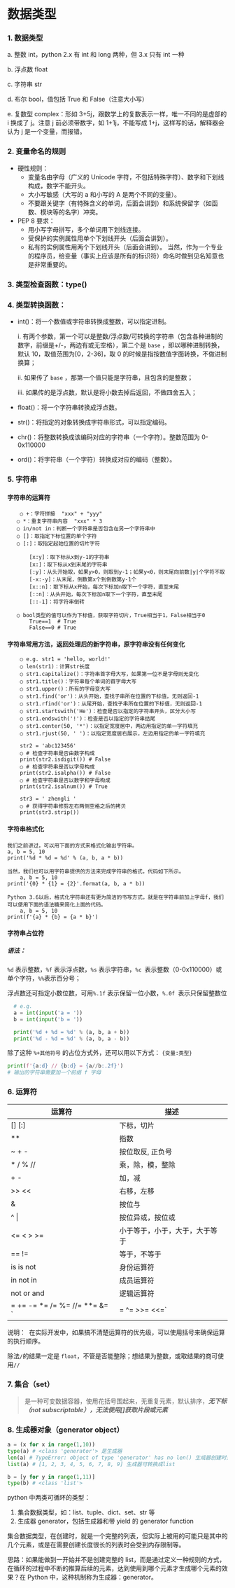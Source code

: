 # 数据类型

### 1. 数据类型

a. 整数 int，python 2.x 有 int 和 long 两种，但 3.x 只有 int 一种

b. 浮点数 float

c. 字符串 str

d. 布尔 bool，值包括 True 和 False（注意大小写）

e. 复数型 complex：形如 3+5j，跟数学上的复数表示一样，唯一不同的是虚部的 i 换成了 j。注意 j 前必须带数字，如 1+1j，不能写成 1+j，这样写的话，解释器会认为 j 是一个变量，而报错。

### 2. 变量命名的规则

- 硬性规则：
  - 变量名由字母（广义的 Unicode 字符，不包括特殊字符）、数字和下划线构成，数字不能开头。
  - 大小写敏感（大写的 a 和小写的 A 是两个不同的变量）。
  - 不要跟关键字（有特殊含义的单词，后面会讲到）和系统保留字（如函数、模块等的名字）冲突。
- PEP 8 要求：
  - 用小写字母拼写，多个单词用下划线连接。
  - 受保护的实例属性用单个下划线开头（后面会讲到）。
  - 私有的实例属性用两个下划线开头（后面会讲到）。
    当然，作为一个专业的程序员，给变量（事实上应该是所有的标识符）命名时做到见名知意也是非常重要的。

### 3. 类型检查函数：type()

### 4. 类型转换函数：

- int()：将一个数值或字符串转换成整数，可以指定进制。

  i. 有两个参数，第一个可以是整数/浮点数/可转换的字符串（包含各种进制的数字，前缀是+/-，两边有或无空格），第二个是 `base` ，即以哪种进制转换，默认 10，取值范围为[0，2-36]，取 0 的时候是指按数值字面转换，不做进制换算；

  ii. 如果传了 `base` ，那第一个值只能是字符串，且包含的是整数；

  iii. 如果传的是浮点数，默认是将小数去掉后返回，不做四舍五入；

- float()：将一个字符串转换成浮点数。

- str()：将指定的对象转换成字符串形式，可以指定编码。

- chr()：将整数转换成该编码对应的字符串（一个字符）。整数范围为 0-0x110000

- ord()：将字符串（一个字符）转换成对应的编码（整数）。

### 5. 字符串

#### 字符串的运算符

```
	○ +：字符拼接  "xxx" + "yyy"
​	○ *：重复字符串内容  "xxx" * 3
​	○ in/not in：判断一个字符串是否包含在另一个字符串中
​	○ []：取指定下标位置的单个字符
​	○ [:]：取指定起始位置的切片字符

​		[x:y]：取下标从x到y-1的字符串
​		[x:]：取下标从x到末尾的字符串
​		[:y]：从头开始取，如果y>0，则取到y-1；如果y<0，则末尾向前数|y|个字符不取
​		[-x:-y]：从末尾，倒数第x个到倒数第y-1个
​		[x::n]：取下标从x开始，每次下标加n取下一个字符，直至末尾
​		[::n]：从头开始，每次下标加n取下一个字符，直至末尾
​		[::-1]：将字符串倒转

​	○ bool类型的值可以作为下标值，获取字符切片，True相当于1，False相当于0
​		True==1  # True
​		False==0 # True
```



#### 字符串常用方法，返回处理后的新字符串，原字符串没有任何变化

		○ e.g. str1 = 'hello, world!'
		○ len(str1)：计算str长度
		○ str1.capitalize()：字符串首字母大写，如果第一位不是字母则无变化
		○ str1.title()：字符串每个单词的首字母大写
		○ str1.upper()：所有的字母变大写
		○ str1.find('or')：从头开始，查找子串所在位置的下标值，无则返回-1
		○ str1.rfind('or')：从尾开始，查找子串所在位置的下标值，无则返回-1
		○ str1.startswith('He')：检查是否以指定的字符串开头，区分大小写
		○ str1.endswith('!')：检查是否以指定的字符串结尾
		○ str1.center(50, '*')：以指定宽度居中，两边用指定的单一字符填充
		○ str1.rjust(50, ' ')：以指定宽度居右展示，左边用指定的单一字符填充
		
		str2 = 'abc123456'
		○ # 检查字符串是否由数字构成
		print(str2.isdigit()) # False
		○ # 检查字符串是否以字母构成
		print(str2.isalpha()) # False
		○ # 检查字符串是否以数字和字母构成
		print(str2.isalnum()) # True
		
		str3 = ' zhengli '
		○ # 获得字符串修剪左右两侧空格之后的拷贝
		print(str3.strip())

#### 字符串格式化

	我们之前讲过，可以用下面的方式来格式化输出字符串。
	a, b = 5, 10
	print('%d * %d = %d' % (a, b, a * b))
	
	当然，我们也可以用字符串提供的方法来完成字符串的格式，代码如下所示。
		a, b = 5, 10
	print('{0} * {1} = {2}'.format(a, b, a * b))
	
	Python 3.6以后，格式化字符串还有更为简洁的书写方式，就是在字符串前加上字母f，我们可以使用下面的语法糖来简化上面的代码。
		a, b = 5, 10
	print(f'{a} * {b} = {a * b}')
		
#### 字符串占位符

##### 语法：

`%d` 表示整数，`%f` 表示浮点数，`%s` 表示字符串，`%c `表示整数（0-0x110000）或单个字符，`%%`表示百分号；

浮点数还可指定小数位数，可用`%.1f` 表示保留一位小数，`%.0f `表示只保留整数位

```python
  # e.g.
  a = int(input('a = '))
  b = int(input('b = '))

  print('%d + %d = %d' % (a, b, a + b))
  print('%d - %d = %d' % (a, b, a - b))
```

除了这种 `%+其他符号` 的占位方式外，还可以用以下方式：
`{变量:类型}`

```python
print(f'{a:d} // {b:d} = {a//b:.2f}')
# 输出的字符串需要加一个前缀 f 字母
```

### 6. 运算符

| 运算符                        | 描述                           |
| ----------------------------- | ------------------------------ |
| [] [:]                        | 下标，切片                     |
| **                            | 指数                           |
| ~ + -                         | 按位取反,  正负号              |
| * / % //                      | 乘，除，模，整除               |
| + -                           | 加，减                         |
| >> <<                         | 右移，左移                     |
| &                             | 按位与                         |
| ^ \|                          | 按位异或，按位或               |
| <= < > >=                     | 小于等于，小于，大于，大于等于 |
| == !=                         | 等于，不等于                   |
| is  is not                   | 身份运算符                     |
| in  not  in                   | 成员运算符                     |
| not or and                    | 逻辑运算符                     |
| = += -= *= /= %= //= **= &= `                  |= ^= >>= <<=`|


说明：  在实际开发中，如果搞不清楚运算符的优先级，可以使用括号来确保运算的执行顺序。

除法`/`的结果一定是 `float`，不管是否能整除；想结果为整数，或取结果的商可使用`//`

### 7. 集合（set）

> 是一种可变数据容器，使用花括号围起来，无重复元素，默认排序，**_无下标（not subscriptable），无法使用[]获取片段或元素_**

### 8. 生成器对象（generator object）

```python
a = (x for x in range(1,10))
type(a) # <class 'generator'> 是生成器
len(a) # TypeError: object of type 'generator' has no len() 生成器创建时并不一个完整的list，无法计算长度
list(a) # [1, 2, 3, 4, 5, 6, 7, 8, 9] 生成器可转换成list

b = [y for y in range(1,11)]
type(b) # <class 'list'>
```

python 中两类可循环的类型：

1. 集合数据类型，如：list、tuple、dict、set、str 等
2. 生成器 generator，包括生成器和带 yield 的 generator function

集合数据类型，在创建时，就是一个完整的列表，但实际上被用的可能只是其中的几个元素，或是在需要创建长度很长的列表时会受到内存限制等。

思路：如果能做到一开始并不是创建完整的 list，而是通过定义一种规则的方式，在循环的过程中不断的推算后续的元素，达到使用到哪个元素才生成哪个元素的效果？在 Python 中，这种机制称为生成器：generator。
